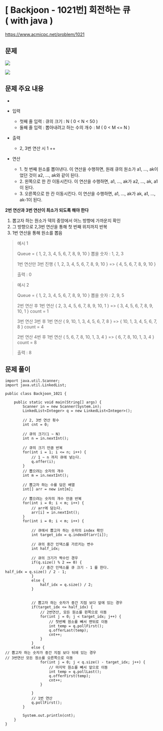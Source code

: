 # \[ Backjoon - 1021번\] 회전하는  큐( with java )

https://www.acmicpc.net/problem/1021

## 문제

![](https://i.imgur.com/QKL7rPQ.png)

![](https://i.imgur.com/iyFptWT.png)

## 문제 주요 내용
-
-  입력  
	-  첫째 줄 입력 : 큐의 크기 : N ( 0 < N < 50 )
	-  둘째 줄 입력 : 뽑아내려고 하는 수의 개수 : M ( 0 < M <= N )
	  
-  출력
	- 2, 3번 연산 시  1 ++
	  
-  연산
	- 1. 첫 번째 원소를 뽑아낸다. 이 연산을 수행하면, 원래 큐의 원소가 a1, ..., ak이었던 것이 a2, ..., ak와 같이 된다.
	- 2. 왼쪽으로 한 칸 이동시킨다. 이 연산을 수행하면, a1, ..., ak가 a2, ..., ak, a1이 된다.
	- 3. 오른쪽으로 한 칸 이동시킨다. 이 연산을 수행하면, a1, ..., ak가 ak, a1, ..., ak-1이 된다.
	

**2번 연산과 3번 연산이 최소가 되도록 해야 한다**

1. 뽑고자 하는 원소가 덱의 중앙에서 어느 방향에 가까운지 확인
2. 그 방향으로 2,3번 연산을 통해 첫 번째 위치까지 반복
3. 1번 연산을 통해 원소를 뽑음


> 예시 1
> 
> Queue = { 1, 2, 3, 4, 5, 6, 7, 8, 9, 10 }
> 뽑을 숫자 : 1, 2, 3
> 
> 1번 연산만 3번 진행
> { 1, 2, 3, 4, 5, 6, 7, 8, 9, 10 } => { 4, 5, 6, 7, 8, 9, 10 }
> 
> 출력 : 0

> 예시 2
> 
> Queue = { 1, 2, 3, 4, 5, 6, 7, 8, 9, 10 }
> 뽑을 숫자 : 2, 9, 5
> 
> 2번 연산 후 1번 연산
> { 2, 3, 4, 5, 6, 7, 8, 9, 10, 1 } => { 3, 4, 5, 6, 7, 8, 9, 10, 1 }
> count = 1
> 
> 3번 연산 3번 후 1번 연산
> { 9, 10, 1, 3, 4, 5, 6, 7, 8 } => { 10, 1, 3, 4, 5, 6, 7, 8 }
> count = 4
> 
> 2번 연산 4번 후 1번 연산
> { 5, 6, 7, 8, 10, 1, 3, 4 } => { 6, 7, 8, 10, 1, 3, 4 } 
>count = 8
>
> 출력 : 8


## 문제 풀이

```
import java.util.Scanner;  
import java.util.LinkedList;  
  
public class Backjoon_1021 {  
  
    public static void main(String[] args) {  
        Scanner in = new Scanner(System.in);  
        LinkedList<Integer> q = new LinkedList<Integer>();  
  
        // 2, 3번 연산 횟수  
        int cnt = 0;  
  
        // 큐의 크기(1 ~ N)  
        int n = in.nextInt();  
  
        // 큐의 크기 만큼 반복  
        for(int i = 1; i <= n; i++) {  
            // 1 ~ n 까지 큐에 넣는다.  
            q.offer(i);  
        }  
        // 뽑으려는 숫자의 개수  
        int m = in.nextInt();  
  
        // 뽑고자 하는 수를 담은 배열  
        int[] arr = new int[m];  
          
        // 뽑으려는 숫자의 개수 만큼 반복  
        for(int i = 0; i < m; i++) {  
            // arr에 담는다.  
            arr[i] = in.nextInt();  
        }  
        for(int i = 0; i < m; i++) {  
  
            // 큐에서 뽑고자 하는 숫자의 index 확인  
            int target_idx = q.indexOf(arr[i]);  
              
            // 큐의 중간 인덱스를 가르키는 변수  
            int half_idx;  
              
            // 큐의 크기가 짝수인 경우  
            if(q.size() % 2 == 0) {  
                // 중간 인덱스를 큐 크기 - 1 를 한다.      
half_idx = q.size() / 2 - 1;  
            }  
            else {  
                half_idx = q.size() / 2;  
            }  
  
  
            // 뽑고자 하는 숫자가 중간 지점 보다 앞에 있는 경우  
            if(target_idx <= half_idx) {  
                // 2번연산, 모든 원소를 왼쪽으로 이동  
                for(int j = 0; j < target_idx; j++) {  
                    // 첫번째 원소를 빼서 맨뒤로 이동  
                    int temp = q.pollFirst();  
                    q.offerLast(temp);  
                    cnt++;  
                }  
            }  
            else {    
// 뽑고자 하는 숫자가 중간 지점 보다 뒤에 있는 경우   
// 3번연산 모든 원소를 오른쪽으로 이동  
                for(int j = 0; j < q.size() - target_idx; j++) {  
                    // 마지막 원소를 빼서 앞으로 이동  
                    int temp = q.pollLast();  
                    q.offerFirst(temp);  
                    cnt++;  
                }  
  
            }  
            // 1번 연산  
            q.pollFirst();    
        }  
  
        System.out.println(cnt);  
    }  
}
```